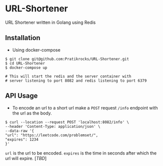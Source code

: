 # URL-Shortener
URL Shortener written in Golang using Redis

## Installation 

* Using docker-compose
```azure
$ git clone git@github.com:Pratikrocks/URL-Shortener.git
$ cd URL-Shortener
$ docker-compose up

# This will start the redis and the server container with
# server listening to port 8082 and redis listening to port 6379
```

## API Usage
* To encode an url to a short url make a `POST` request `/info`
 endpoint with the url as the body.

```azure
$ curl --location --request POST 'localhost:8082/info' \                                  
--header 'Content-Type: application/json' \
--data-raw '{
"url": "https://leetcode.com/problemset/",
"expires": 1234
}'

```
`url` is the url to be encoded.
`expires` is the time in seconds after which the url will expire. [*TBD*]

